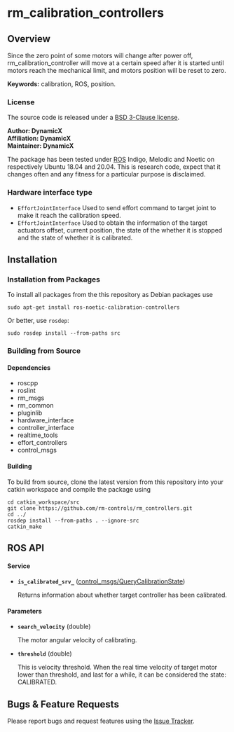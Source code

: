 # rm_calibration_controllers

## Overview

Since the zero point of some motors will change after power off, rm_calibration_controller will move at a certain speed after it is started until motors reach the mechanical limit, and motors position will be reset to zero.

**Keywords:** calibration, ROS, position.

### License

The source code is released under a [ BSD 3-Clause license](https://github.com/rm-controls/rm_controllers/blob/master/rm_calibration_controllers/LICENSE).

**Author: DynamicX<br />
Affiliation: DynamicX<br />
Maintainer: DynamicX**

The package has been tested under [ROS](https://www.ros.org/) Indigo, Melodic and Noetic on respectively Ubuntu 18.04 and 20.04. This is research code, expect that it changes often and any fitness for a particular purpose is disclaimed.

### Hardware interface type

+ `EffortJointInterface` Used to send effort command to target joint to make it reach the calibration speed.
+ `EffortJointInterface` Used to obtain the information of the target actuators offset, current position, the state of the whether it is stopped and the state of whether it is calibrated.


## Installation

### Installation from Packages

To install all packages from the this repository as Debian packages use

    sudo apt-get install ros-noetic-calibration-controllers

Or better, use `rosdep`:

	sudo rosdep install --from-paths src

### Building from Source

#### Dependencies
* roscpp
* roslint
* rm_msgs
* rm_common
* pluginlib
* hardware_interface
* controller_interface
* realtime_tools
* effort_controllers
* control_msgs


#### Building

To build from source, clone the latest version from this repository into your catkin workspace and compile the package using

	cd catkin_workspace/src
	git clone https://github.com/rm-controls/rm_controllers.git
	cd ../
	rosdep install --from-paths . --ignore-src
	catkin_make


## ROS API

#### Service
* **`is_calibrated_srv_`** ([control_msgs/QueryCalibrationState](http://docs.ros.org/en/api/control_msgs/html/srv/QueryCalibrationState.html))

	 Returns information about whether target controller has been calibrated.


#### Parameters
* **`search_velocity`** (double)

	The motor angular velocity of calibrating.

* **`threshold`** (double)

	This is velocity threshold. When the real time velocity of target motor lower than threshold, and last for a while, it can be considered the state: CALIBRATED.


## Bugs & Feature Requests

Please report bugs and request features using the [Issue Tracker](https://github.com/rm-controls/rm_controllers/issues).

